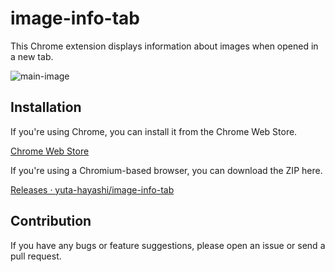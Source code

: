 # image-info-tab
This Chrome extension displays information about images when opened in a new tab.

![main-image](https://user-images.githubusercontent.com/20057935/184130241-6336e914-aff4-4bfa-9122-b5e29bbd938f.jpg)

## Installation
If you're using Chrome, you can install it from the Chrome Web Store.

[Chrome Web Store](https://chrome.google.com/webstore/detail/image-info-tab/ilfljaannahbmhjlbpbampccoeohlncg)

If you're using a Chromium-based browser, you can download the ZIP here.

[Releases · yuta-hayashi/image-info-tab](https://github.com/yuta-hayashi/image-info-tab/releases)

## Contribution
If you have any bugs or feature suggestions, please open an issue or send a pull request.
